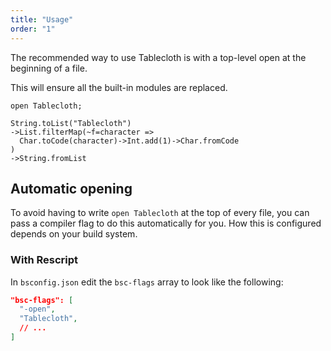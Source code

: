 ```yaml
---
title: "Usage"
order: "1"
---
```


The recommended way to use Tablecloth is with a top-level open at the beginning of a file.

This will ensure all the built-in modules are replaced.

```rescript
open Tablecloth;

String.toList("Tablecloth")
->List.filterMap(~f=character =>
  Char.toCode(character)->Int.add(1)->Char.fromCode
)
->String.fromList
```

## Automatic opening

To avoid having to write `open Tablecloth` at the top of every file, you can pass a compiler flag to do this automatically for you.
How this is configured depends on your build system.

### With Rescript

In `bsconfig.json` edit the `bsc-flags` array to look like the following:

```json
"bsc-flags": [
  "-open",
  "Tablecloth",
  // ...
]
```

